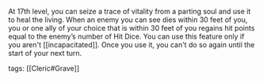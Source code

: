 At 17th level, you can seize a trace of vitality from a parting soul and use it to heal the living. When an enemy you can see dies within 30 feet of you, you or one ally of your choice that is within 30 feet of you regains hit points equal to the enemy’s number of Hit Dice. You can use this feature only if you aren't [[incapacitated]]. Once you use it, you can't do so again until the start of your next turn.

tags: [[Cleric#Grave]]